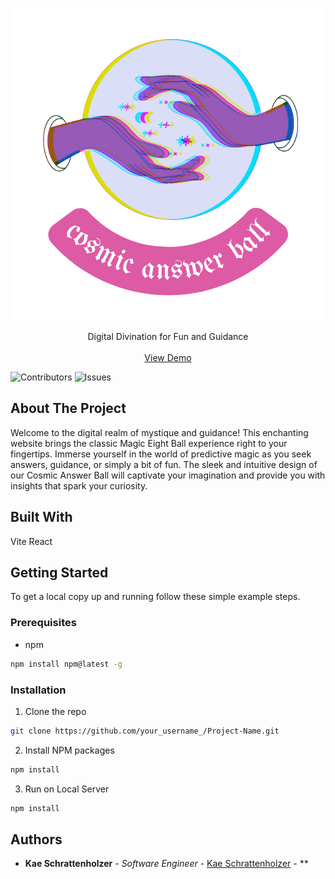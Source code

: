 <p align="center">
  <a href="https://github.com/k-schrattenholzer/magic-eight-ball">
    <img src="images/cosmic answer ball logo.png" alt="Logo" width="500" height="500">
  </a>

  <p align="center">
    Digital Divination for Fun and Guidance
    <br/>
    <br/>
    <a href="https://cosmicanswerball.netlify.app">View Demo</a>
  </p>
</p>

![Contributors](https://img.shields.io/github/contributors/k-schrattenholzer/magic-eight-ball?color=dark-green) ![Issues](https://img.shields.io/github/issues/k-schrattenholzer/magic-eight-ball) 

## About The Project

Welcome to the digital realm of mystique and guidance! This enchanting website brings the classic Magic Eight Ball experience right to your fingertips. Immerse yourself in the world of predictive magic as you seek answers, guidance, or simply a bit of fun. The sleek and intuitive design of our Cosmic Answer Ball will captivate your imagination and provide you with insights that spark your curiosity.

## Built With

Vite
React

## Getting Started

To get a local copy up and running follow these simple example steps.

### Prerequisites

* npm

```sh
npm install npm@latest -g
```

### Installation

1. Clone the repo

```sh
git clone https://github.com/your_username_/Project-Name.git
```

2. Install NPM packages

```sh
npm install
```

3. Run on Local Server
```sh
npm install
```

## Authors

* **Kae Schrattenholzer** - *Software Engineer* - [Kae Schrattenholzer](https://github.com/k-schrattenholzer) - **
